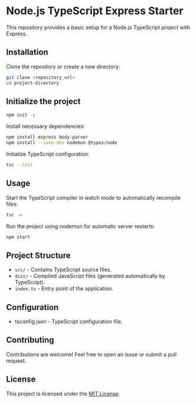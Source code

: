# Node.js TypeScript Express Starter

This repository provides a basic setup for a Node.js TypeScript project with Express.

## Installation

Clone the repository or create a new directory:

```bash
git clone <repository_url>
cd project-directory
```

## Initialize the project

```bash
npm init -y
```

Install necessary dependencies:

```bash
npm install express body-parser
npm install --save-dev nodemon @types/node
```

Initialize TypeScript configuration:

```bash
tsc --init
```

## Usage

Start the TypeScript compiler in watch mode to automatically recompile files:

```bash
tsc -w
```

Run the project using nodemon for automatic server restarts:

```bash
npm start
```

## Project Structure

- `src/` - Contains TypeScript source files.
- `dist/` - Compiled JavaScript files (generated automatically by TypeScript).
- `index.ts` - Entry point of the application.

## Configuration

- tsconfig.json - TypeScript configuration file.

## Contributing

Contributions are welcome! Feel free to open an issue or submit a pull request.

## License

This project is licensed under the [MIT License](/nodejs%20+%20typscript/LICENSE).
